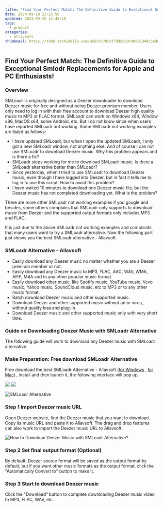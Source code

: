 ```yaml
---
title: "Find Your Perfect Match: The Definitive Guide to Exceptional Smlodr Replacements for Apple and PC Enthusiasts!"
date: 2024-09-19 23:25:56
updated: 2024-09-20 12:45:16
tags:
  - product
categories:
  - allavsoft
thumbnail: https://thmb.techidaily.com/a5bc9c78cbf7ddebb3c4b881340c3ed8f01e0b70f6fee4b10bf3f28b3b2740fa.jpg
---
```


## Find Your Perfect Match: The Definitive Guide to Exceptional Smlodr Replacements for Apple and PC Enthusiasts!

### Overview

SMLoadr is originally designed as a Deezer downloader to download Deezer music for free and without being Deezer premium member. Users only need to log in with their free account to download Deezer high quality music to MP3 or FLAC format. SMLoadr can work on Windows x64, Window x86, MacOS x64, some Android, etc. But I do not know since when users have reported SMLoadr not working. Some SMLoadr not working examples are listed as follows:

* I have updated SMLoadr, but when I open the updated SMLoadr, I only got a new SMLoadr window, not anything else. And of course I can not use SMLoadr to download Deezer music. Why this problem appears and is there a fix?
* SMLoadr stops working for me to download SMLoadr music. Is there a SMLoadr alternative better than SMLoadr?
* Since yesterday, when I tried to use SMLoadr to download Deezer music, even though I have logged into Deezer, but in fact it tells me to log in to use this script. How to avoid this problem?
* I have waited 10 minutes to download one Deezer music file, but the Deezer music has not completed downloading yet. What is the problem?

There are more other SMLoadr not working examples if you google and besides, some others complains that SMLoadr only supports to download music from Deezer and the supported output formats only includes MP3 and FLAC.

It is just due to the above SMLoadr not working examples and complaints that many users want to try a SMLoadr alternative. Now the following part just shows you the best SMLoadr alternative - Allavsoft.

### SMLoadr Alternative - Allavsoft

* Easily download any Deezer music no matter whether you are a Deezer premium member or not.
* Easily download any Deezer music to MP3, FLAC, AAC, WAV, WMA, AIFF, M4A and to any other popular music format.
* Easily download other music, like Spotify music, YouTube music, Vevo music, Yahoo music, SoundCloud music, etc to MP3 or to any other music format.
* Batch download Deezer music and other supported music.
* Download Deezer and other supported music without ad or virus, without quality loss and plug-in.
* Download Deezer music and other supported music only with very short time.

### Guide on Downloading Deezer Music with SMLoadr Alternative

The following guide will work to download any Deezer music with SMLoadr alternative.

### Make Preparation: Free download SMLoadr Alternative

Free download the best SMLoadr Alternative - Allavsoft ([for Windows](https://tools.techidaily.com/allavsoft/products/) , [for Mac](https://tools.techidaily.com/allavsoft/products/)) , install and then launch it, the following interface will pop up.

[![](https://www.allavsoft.com/how-to/../images/how-to/free-download-win.jpg)](https://tools.techidaily.com/allavsoft/products/) [![](https://www.allavsoft.com/how-to/../images/how-to/free-download-mac.jpg)](https://tools.techidaily.com/allavsoft/products/)

![SMLoadr Alternative](https://www.allavsoft.com/how-to/../images/allavsoft/screen-shot-600.jpg)

### Step 1 Import Deezer music URL

Open Deezer website, find the Deezer music that you want to download. Copy its music URL and paste it to Allavsoft. The drag and drop features can also work to import the Deezer music URL to Allavsoft.

![How to Download Deezer Music with SMLoadr Alternative?](https://www.allavsoft.com/how-to/../images/how-to/download-rtmp-video/download-rtmp-video.jpg)

### Step 2 Set final output format (Optional)

By default, Deezer source format will be saved as the output format by default, but if you want other music formats as the output format, click the "Automatically Convert to" button to make it.

### Step 3 Start to download Deezer music

Click the "Download" button to complete downloading Deezer music video to MP3, FLAC, WAV, etc.

<ins class="adsbygoogle"
     style="display:block"
     data-ad-format="autorelaxed"
     data-ad-client="ca-pub-7571918770474297"
     data-ad-slot="1223367746"></ins>



<ins class="adsbygoogle"
     style="display:block"
     data-ad-client="ca-pub-7571918770474297"
     data-ad-slot="8358498916"
     data-ad-format="auto"
     data-full-width-responsive="true"></ins>
